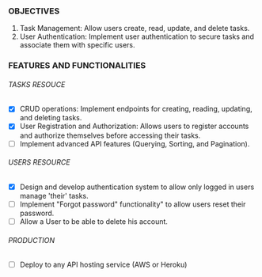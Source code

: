 ### OBJECTIVES

1. Task Management: Allow users create, read, update, and delete tasks.
2. User Authentication: Implement user authentication to secure tasks and associate them with specific users.

### FEATURES AND FUNCTIONALITIES

###### TASKS RESOUCE

- [x] CRUD operations: Implement endpoints for creating, reading, updating, and deleting tasks.
- [x] User Registration and Authorization: Allows users to register accounts and authorize themselves before accessing their tasks.
- [ ] Implement advanced API features (Querying, Sorting, and Pagination).

###### USERS RESOURCE

- [x] Design and develop authentication system to allow only logged in users manage 'their' tasks.
- [ ] Implement "Forgot password" functionality" to allow users reset their password.
- [ ] Allow a User to be able to delete his account.

###### PRODUCTION

- [ ] Deploy to any API hosting service (AWS or Heroku)
